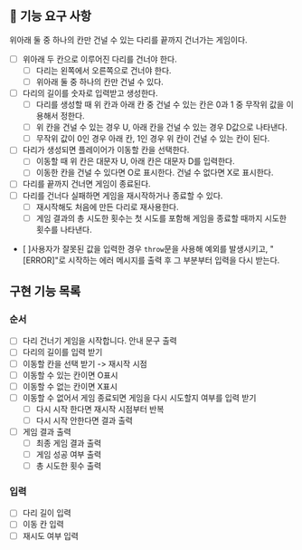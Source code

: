 ## 🚀 기능 요구 사항

위아래 둘 중 하나의 칸만 건널 수 있는 다리를 끝까지 건너가는 게임이다.

- [ ] 위아래 두 칸으로 이루어진 다리를 건너야 한다.
  - [ ] 다리는 왼쪽에서 오른쪽으로 건너야 한다.
  - [ ] 위아래 둘 중 하나의 칸만 건널 수 있다.
- [ ] 다리의 길이를 숫자로 입력받고 생성한다.
  - [ ] 다리를 생성할 때 위 칸과 아래 칸 중 건널 수 있는 칸은 0과 1 중 무작위 값을 이용해서 정한다.
  - [ ] 위 칸을 건널 수 있는 경우 U, 아래 칸을 건널 수 있는 경우 D값으로 나타낸다.
  - [ ] 무작위 값이 0인 경우 아래 칸, 1인 경우 위 칸이 건널 수 있는 칸이 된다.
- [ ] 다리가 생성되면 플레이어가 이동할 칸을 선택한다.
  - [ ] 이동할 때 위 칸은 대문자 U, 아래 칸은 대문자 D를 입력한다.
  - [ ] 이동한 칸을 건널 수 있다면 O로 표시한다. 건널 수 없다면 X로 표시한다.
- [ ] 다리를 끝까지 건너면 게임이 종료된다.
- [ ] 다리를 건너다 실패하면 게임을 재시작하거나 종료할 수 있다.
  - [ ] 재시작해도 처음에 만든 다리로 재사용한다.
  - [ ] 게임 결과의 총 시도한 횟수는 첫 시도를 포함해 게임을 종료할 때까지 시도한 횟수를 나타낸다.
- [ ]사용자가 잘못된 값을 입력한 경우 `throw`문을 사용해 예외를 발생시키고, "[ERROR]"로 시작하는 에러 메시지를 출력 후 그 부분부터 입력을 다시 받는다.

## 구현 기능 목록

### 순서

- [ ] 다리 건너기 게임을 시작합니다. 안내 문구 출력
- [ ] 다리의 길이를 입력 받기
- [ ] 이동할 칸을 선택 받기 -> 재시작 시점
- [ ] 이동할 수 있는 칸이면 O표시
- [ ] 이동할 수 없는 칸이면 X표시
- [ ] 이동할 수 없어서 게임 종료되면 게임을 다시 시도할지 여부를 입력 받기
  - [ ] 다시 시작 한다면 재시작 시점부터 반복
  - [ ] 다시 시작 안한다면 결과 출력
- [ ] 게임 결과 출력
  - [ ] 최종 게임 결과 출력
  - [ ] 게임 성공 여부 출력
  - [ ] 총 시도한 횟수 출력

### 입력

- [ ] 다리 길이 입력
- [ ] 이동 칸 입력
- [ ] 재시도 여부 입력
